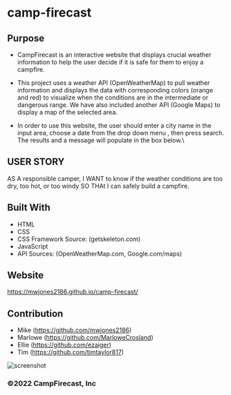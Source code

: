 # camp-firecast

## Purpose
* CampFirecast is an interactive website that displays crucial weather information to help the user decide if it is safe for them to enjoy a campfire.

* This project uses a weather API (OpenWeatherMap) to pull weather information and displays the data with corresponding colors (orange and red) to visualize when the conditions are in the intermediate or dangerous range. We have also included another API (Google Maps) to display a map of the selected area.

* In order to use this website, the user should enter a city name in the input area, choose a date from the drop down menu , then press search. The results and a message will populate in the box below.\


## USER STORY
AS A responsible camper,
I WANT to know if the weather conditions are too dry, too hot, or too windy
SO THAt I can safely build a campfire.




## Built With
* HTML
* CSS
* CSS Framework Source: (getskeleton.com)
* JavaScript
* API Sources: (OpenWeatherMap.com, Google.com/maps)

## Website
https://mwjones2186.github.io/camp-firecast/

## Contribution
* Mike (https://github.com/mwjones2186)
* Marlowe (https://github.com/MarloweCrosland)
* Ellie (https://github.com/ezaiger)
* Tim (https://github.com/timtaylor817)

![screenshot](assets/images/camp-firecast.png "Screenshot of completed webpage")

### ©️2022 CampFirecast, Inc